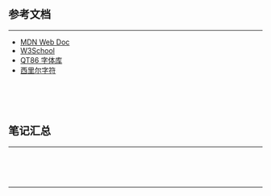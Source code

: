 ## 参考文档

---

* [MDN Web Doc](https://developer.mozilla.org/zh-CN/)
* [W3School](http://www.w3school.com.cn/)
* [QT86 字体库](https://www.qt86.com/list.php)
* [西里尔字符](https://unicode-table.com/cn/)



<br/><br/><br/>



## 笔记汇总

---





<br/><br/><br/>

---

